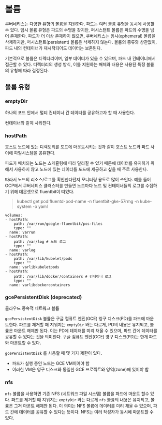 # 볼륨

쿠버네티스는 다양한 유형의 볼륨을 지원한다. 파드는 여러 볼륨 유형을 동시에 사용할 수 있다. 임시 볼륨 유형은 파드의 수명을 갖지만, 퍼시스턴트 볼륨은 파드의 수명을 넘어 존재한다. 파드가 더 이상 존재하지 않으면, 쿠버네티스는 임시(ephemeral) 볼륨을 삭제하지만, 퍼시스턴트(persistent) 볼륨은 삭제하지 않는다. 볼륨의 종류와 상관없이, 파드 내의 컨테이너가 재시작되어도 데이터는 보존된다.

기본적으로 볼륨은 디렉터리이며, 일부 데이터가 있을 수 있으며, 파드 내 컨테이너에서 접근할 수 있다. 디렉터리의 생성 방식, 이를 지원하는 매체와 내용은 사용된 특정 볼륨의 유형에 따라 결정된다.

## 볼륨 유형

### emptyDir

하나의 포드 안에서 멀티 컨테이너 간 데이터를 공유하고자 할 때 사용한다.

컨테이너와 같이 사라진다.

### hostPath

호스트 노드에 있는 디렉토리를 포드에 마운트시키는 것과 같이 호스트 노드와 파드 사이에 파일시스템을 공유한다.  

파드가 배치되는 노드는 스케쥴링에 따라 달라질 수 있기 때문에 데이터를 유지하기 위해서 사용하지 않고 노드에 있는 데이터를 포드에 제공하고 싶을 때 주로 사용한다.

따라서 노드의 리소스/로그를 확인한다던지 모니터링 용도로 많이 쓰인다. 예를 들어 GCP에서 쿠버네티스 클러스터를 만들면 노드마다 노드 및 컨테이너들의 로그를 수집하기 위해 데몬셋으로 fluentbit이 떠있다.

> kubectl get pod fluentd-pod-name -n fluentbit-gke-57rmg -n kube-system -o yaml
  ```
  volumes:
  - hostPath:
      path: /var/run/google-fluentbit/pos-files
      type: ""
    name: varrun
  - hostPath:
      path: /var/log # 노드 로그
      type: ""
    name: varlog
  - hostPath:
      path: /var/lib/kubelet/pods
      type: ""
    name: varlibkubeletpods
  - hostPath:
      path: /var/lib/docker/containers # 컨테이너 로그
      type: ""
    name: varlibdockercontainers
  ```
  ### ****gcePersistentDisk (deprecated)****

클라우드 종속적 네트워크 볼륨

`gcePersistentDisk` 볼륨은 구글 컴퓨트 엔진(GCE) 영구 디스크(PD)를 파드에 마운트한다. 파드를 제거할 때 지워지는 `emptyDir` 와는 다르게, PD의 내용은 유지되고, 볼륨은 마운트 해제만 된다. 이는 PD에 데이터를 미리 채울 수 있으며, 파드 간에 데이터를 공유할 수 있다는 것을 의미한다. 구글 컴퓨트 엔진(GCE) 영구 디스크(PD)는 한개 파드와 마운트할 수 있다.

`gcePersistentDisk` 를 사용할 때 몇 가지 제한이 있다.

- 파드가 실행 중인 노드는 GCE VM이어야 함
- 이러한 VM은 영구 디스크와 동일한 GCE 프로젝트와 영역(zone)에 있어야 함

### nfs

`nfs` 볼륨을 사용하면 기존 NFS (네트워크 파일 시스템) 볼륨을 파드에 마운트 할수 있다. 파드를 제거할 때 지워지는 `emptyDir` 와는 다르게 `nfs` 볼륨의 내용은 유지되고, 볼륨은 그저 마운트 해제만 된다. 이 의미는 NFS 볼륨에 데이터를 미리 채울 수 있으며, 파드 간에 데이터를 공유할 수 있다는 뜻이다. NFS는 여러 작성자가 동시에 마운트할 수 있다.
